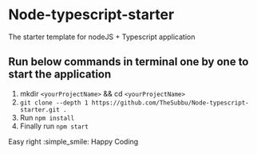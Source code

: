 # Node-typescript-starter
The starter template for nodeJS + Typescript application

## Run below commands in terminal one by one to start the application

  1. mkdir `<yourProjectName>` && cd `<yourProjectName>`
  2. ```git clone --depth 1 https://github.com/TheSubbu/Node-typescript-starter.git .```
  3. Run ```npm install```
  4. Finally run ```npm start```
  
Easy right :simple_smile: Happy Coding
